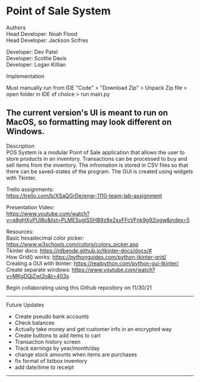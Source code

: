 # Point of Sale System  

Authors  
Head Developer: Noah Flood  
Head Developer: Jackson Scifres  
  
Developer: Dev Patel  
Developer: Scottie Davis  
Developer: Logan Killian 


  
Implementation

Must manually run from IDE
"Code" > "Download Zip" > Unpack Zip file > open folder in IDE of choice > run main.py

The current version's UI is meant to run on MacOS, so formatting may look different on Windows.  
------------------------------------------------------------  
Description  
POS System is a modular Point of Sale application that allows the user to store products in an inventory. Transactions can be processed to buy and sell items from the inventory. The infromation is stored in CSV files so that there can be saved-states of the program. The GUI is created using widgets with Tkinter.  
  
Trello assignments:  
https://trello.com/b/XSaQGrDe/engr-1110-team-lab-assignment  
  
Presentation Video:  
https://www.youtube.com/watch?v=q8gHXvPUI8o&list=PLMESugISSHB9z8e2syFFcVFnk9g92ixgw&index=5  
  
Resources:  
Basic hexadecimal color picker: https://www.w3schools.com/colors/colors_picker.asp   
Tkinter docs: https://rdbende.github.io/tkinter-docs/docs/#   
How Grid() works: https://pythonguides.com/python-tkinter-grid/   
Creating a GUI with tkinter: https://realpython.com/python-gui-tkinter/   
Create separate windows: https://www.youtube.com/watch?v=MKgDQjZwI2o&t=403s  
  
Begin collaborating using this Github repository on 11/30/21  
  
------------------------------------------------------------
Future Updates  
  
- Create pseudo bank accounts  
- Check balances  
- Actually take money and get customer info in an encrypted way  
- Create buttons to add items to cart  
- Transaction history screen  
- Track earnings by year/month/day  
- change stock amounts when items are purchases  
- fix format of listbox inventory  
- add date/time to receipt  

------------------------------------------------------------
